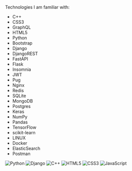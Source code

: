 Technologies I am familiar with:

- C++
- CSS3
- GraphQL
- HTML5
- Python
- Bootstrap
- Django
- DjangoREST
- FastAPI
- Flask
- Insomnia
- JWT
- Pug
- Nginx
- Redis
- SQLite
- MongoDB
- Postgres
- Keras
- NumPy
- Pandas
- TensorFlow
- scikit-learn
- LINUX
- Docker
- ElasticSearch
- Postman

![Python](https://img.shields.io/badge/Python-3776AB?style=for-the-badge&logo=python&logoColor=white)
![Django](https://img.shields.io/badge/Django-092E20?style=for-the-badge&logo=django&logoColor=white)
![C++](https://img.shields.io/badge/C++-00599C?style=for-the-badge&logo=c%2B%2B&logoColor=white)
![HTML5](https://img.shields.io/badge/HTML5-E34F26?style=for-the-badge&logo=html5&logoColor=white)
![CSS3](https://img.shields.io/badge/CSS3-1572B6?style=for-the-badge&logo=css3&logoColor=white)
![JavaScript](https://img.shields.io/badge/JavaScript-F7DF1E?style=for-the-badge&logo=javascript&logoColor=black)







